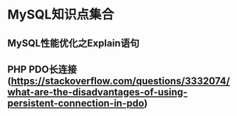 # MySQL知识点集合

## MySQL性能优化之Explain语句

## PHP PDO长连接(https://stackoverflow.com/questions/3332074/what-are-the-disadvantages-of-using-persistent-connection-in-pdo)